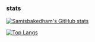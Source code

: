 

### stats
[![Samisbakedham's GitHub stats](https://github-readme-stats.vercel.app/api?username=samisbakedham&show_icons&count_private=true=true&theme=radical)](https://github.com/samisbakedham/github-readme-stats)


[![Top Langs](https://github-readme-stats.vercel.app/api/top-langs/?username=samisbakedham&layout=compact&show_icons=true&theme=radical)](https://github.com/samisbakedham/github-readme-stats)

